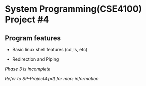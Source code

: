 # System Programming(CSE4100) Project #4

## Program features

* Basic linux shell features (cd, ls, etc)

* Redirection and Piping

_Phase 3 is incomplete_

_Refer to SP-Project4.pdf for more information_
